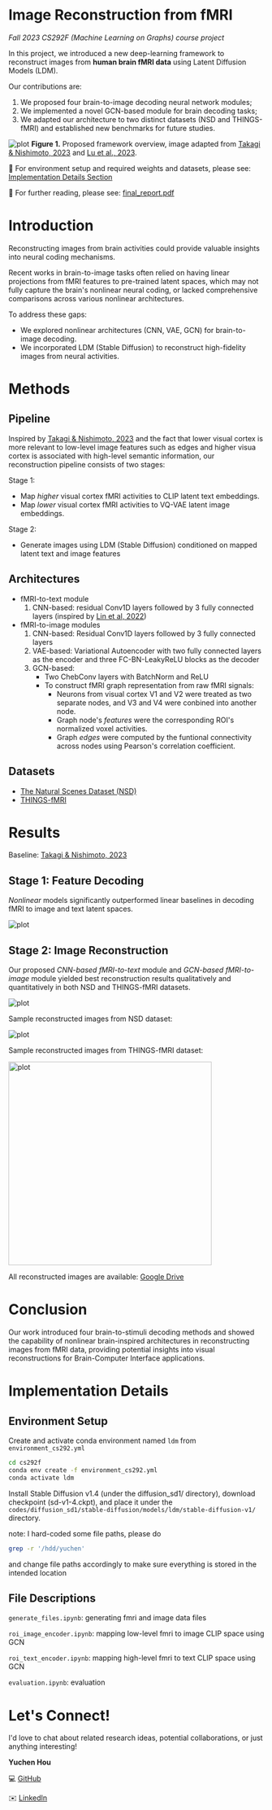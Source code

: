 # Image Reconstruction from fMRI

*Fall 2023 CS292F (Machine Learning on Graphs) course project*

In this project, we introduced a new deep-learning framework to reconstruct images from **human brain fMRI data** using Latent Diffusion Models (LDM). 

Our contributions are:

1. We proposed four brain-to-image decoding neural network modules; 
2. We implemented a novel GCN-based module for brain decoding tasks;
2. We adapted our architecture to two distinct datasets (NSD and THINGS-fMRI) and established new benchmarks for future studies. 


![plot](/figures/model_overview.png)
**Figure 1.** Proposed framework overview, image adapted from [Takagi & Nishimoto, 2023](https://openaccess.thecvf.com/content/CVPR2023/papers/Takagi_High-Resolution_Image_Reconstruction_With_Latent_Diffusion_Models_From_Human_Brain_CVPR_2023_paper.pdf) and [Lu et al., 2023](https://dl.acm.org/doi/10.1145/3581783.3613832).

:link: For environment setup and required weights and datasets, please see: [Implementation Details Section](#implementation-details)

:bookmark_tabs: For further reading, please see: [final_report.pdf](/final_report.pdf)

# Introduction
Reconstructing images from brain activities could provide valuable insights into neural coding mechanisms. 

Recent works in brain-to-image tasks often relied on having linear projections from fMRI features to pre-trained latent spaces, which may not fully capture the brain's nonlinear neural coding, or lacked comprehensive comparisons across various nonlinear architectures.

To address these gaps:
- We explored nonlinear architectures (CNN, VAE, GCN) for brain-to-image decoding.
- We incorporated LDM (Stable Diffusion) to reconstruct high-fidelity images from neural activities.

# Methods
## Pipeline
Inspired by [Takagi & Nishimoto, 2023](https://openaccess.thecvf.com/content/CVPR2023/papers/Takagi_High-Resolution_Image_Reconstruction_With_Latent_Diffusion_Models_From_Human_Brain_CVPR_2023_paper.pdf) and the fact that lower visual cortex is more relevant to low-level image features such as edges and higher visua cortex is associated with high-level semantic information, our reconstruction pipeline consists of two stages:

Stage 1:
- Map *higher* visual cortex fMRI activities to CLIP latent text embeddings.
- Map *lower* visual cortex fMRI activities to VQ-VAE latent image embeddings.

Stage 2:
- Generate images using LDM (Stable Diffusion) conditioned on mapped latent text and image features

## Architectures
- fMRI-to-text module
    1. CNN-based: residual Conv1D layers followed by 3 fully connected layers (inspired by [Lin et al, 2022](https://proceedings.neurips.cc/paper_files/paper/2022/file/bee5125b773414d3d6eeb4334fbc5453-Paper-Conference.pdf))
- fMRI-to-image modules 
    1. CNN-based: Residual Conv1D layers followed by 3 fully connected layers
    2. VAE-based: Variational Autoencoder with two fully connected layers as the encoder and three FC-BN-LeakyReLU blocks as the decoder
    3. GCN-based: 
        - Two ChebConv layers with BatchNorm and ReLU
        - To construct fMRI graph representation from raw fMRI signals:
            - Neurons from visual cortex V1 and V2 were treated as two separate nodes, and V3 and V4 were conbined into another node.
            - Graph node's *features* were the corresponding ROI's normalized voxel activities.
            - Graph *edges* were computed by the funtional connectivity across nodes using Pearson's correlation coefficient.

## Datasets
- [The Natural Scenes Dataset (NSD)](https://naturalscenesdataset.org/)
- [THINGS-fMRI](https://openneuro.org/datasets/ds004192/versions/1.0.7)

# Results

Baseline: [Takagi & Nishimoto, 2023](https://openaccess.thecvf.com/content/CVPR2023/papers/Takagi_High-Resolution_Image_Reconstruction_With_Latent_Diffusion_Models_From_Human_Brain_CVPR_2023_paper.pdf)

## Stage 1: Feature Decoding
*Nonlinear* models significantly outperformed linear baselines in decoding fMRI to image and text latent spaces.

![plot](/figures/Table3.jpg)

## Stage 2: Image Reconstruction
Our proposed *CNN-based fMRI-to-text* module and *GCN-based fMRI-to-image* module yielded best reconstruction results qualitatively and quantitatively in both NSD and THINGS-fMRI datasets.

![plot](/figures/Table4.jpg)

Sample reconstructed images from NSD dataset:

![plot](/figures/NSD.png)

Sample reconstructed images from THINGS-fMRI dataset:

<img src="figures/things.png" alt="plot" width="400"/>

All reconstructed images are available: [Google Drive](https://drive.google.com/drive/folders/13K7H1X_cuCKwYBZGEG3xxEtBNYyuUJcM?usp=drive_link)


# Conclusion
Our work introduced four brain-to-stimuli decoding methods and showed the capability of nonlinear brain-inspired architectures in reconstructing images from fMRI data, providing potential insights into visual reconstructions for Brain-Computer Interface applications.


# Implementation Details
## Environment Setup
Create and activate conda environment named ```ldm``` from ```environment_cs292.yml```
```sh
cd cs292f
conda env create -f environment_cs292.yml
conda activate ldm
```

Install Stable Diffusion v1.4 (under the diffusion_sd1/ directory), download checkpoint (sd-v1-4.ckpt), and place it under the ```codes/diffusion_sd1/stable-diffusion/models/ldm/stable-diffusion-v1/``` directory.


note: I hard-coded some file paths, please do 
```sh
grep -r '/hdd/yuchen'
```
and change file paths accordingly to make sure everything is stored in the intended location

## File Descriptions

```generate_files.ipynb```: generating fmri and image data files

```roi_image_encoder.ipynb```: mapping low-level fmri to image CLIP space using GCN

```roi_text_encoder.ipynb```: mapping high-level fmri to text CLIP space using GCN

```evaluation.ipynb```: evaluation

# Let's Connect!
I'd love to chat about related research ideas, potential collaborations, or just anything interesting!


**Yuchen Hou**

:computer: [GitHub](https://github.com/subawocit)

:envelope: [LinkedIn](https://www.linkedin.com/in/yuchen-hou-b95083205/)